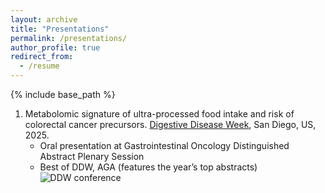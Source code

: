 ```yaml
---
layout: archive
title: "Presentations"
permalink: /presentations/
author_profile: true
redirect_from:
  - /resume
---
```


{% include base_path %}

1. Metabolomic signature of ultra-processed food intake and risk of colorectal cancer precursors. [Digestive Disease Week](https://ddw.org/), San Diego, US, 2025.  
   - Oral presentation at Gastrointestinal Oncology Distinguished Abstract Plenary Session  
   - Best of DDW, AGA (features the year’s top abstracts)
   ![DDW conference](/assets/images/DDW.png)
